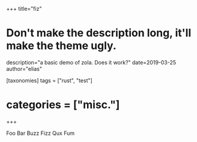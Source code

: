 +++
title="fiz"
# Don't make the description long, it'll make the theme ugly.
description="a basic demo of zola. Does it work?"
date=2019-03-25
author="elias"

[taxonomies]
tags = ["rust", "test"]
# categories = ["misc."]
+++


Foo Bar Buzz Fizz Qux Fum
